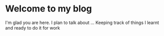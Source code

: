 # Welcome to my blog

I'm glad you are here. I plan to talk about ...
Keeping track of things I learnt and ready to do it for work
